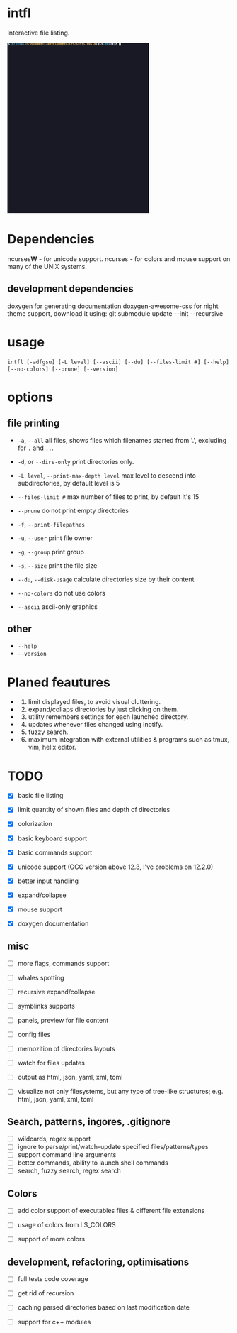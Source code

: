 # intfl
Interactive file listing.

![Animation](https://github.com/serkosal/intfl/blob/main/demo.gif?raw=true)



# Dependencies
ncurses**W** - for unicode support.
ncurses      - for colors and mouse support on many of the UNIX systems. 

## development dependencies
doxygen for generating documentation
doxygen-awesome-css for night theme support,
download it using:
git submodule update --init --recursive


# usage
```console
intfl [-adfgsu] [-L level] [--ascii] [--du] [--files-limit #] [--help]  [--no-colors] [--prune] [--version] 
```

# options

## file printing

-   `-a`, `--all` all files, shows files which filenames started 
    from '.',  excluding for `.` and `..`. 

-   `-d`, or `--dirs-only` print directories only.

-   `-L level`, `--print-max-depth level` max level to descend into 
    subdirectories, by default level is 5

-   `--files-limit #` max number of files to print, by default it's 15

-   `--prune` do not print empty directories

-   `-f`, `--print-filepathes`

-   `-u`, `--user` print file owner
-   `-g`, `--group` print group
-   `-s`, `--size` print the file size
-   `--du`, `--disk-usage` calculate directories size by their content

-   `--no-colors` do not use colors
-   `--ascii`   ascii-only graphics

## other
-   `--help` 
-   `--version`

# Planed feautures

- 1. limit displayed files, to avoid visual cluttering.
- 2. expand/collaps directories by just clicking on them.
- 3. utility remembers settings for each launched directory.
- 4. updates whenever files changed using inotify.
- 5. fuzzy search.
- 6. maximum integration with external utilities & programs such as tmux, vim, helix editor.

# TODO

 - [x] basic file listing
 - [x] limit quantity of shown files and depth of directories 
 - [x] colorization
 - [x] basic keyboard support
 - [x] basic commands support

 - [x] unicode support (GCC version above 12.3, I've problems on 12.2.0)
 - [x] better input handling
 - [x] expand/collapse
 - [x] mouse support
 - [x] doxygen documentation

## misc
 - [ ] more flags, commands support
 - [ ] whales spotting 
 - [ ] recursive expand/collapse
 - [ ] symblinks supports
 - [ ] panels, preview for file content
 - [ ] config files
 - [ ] memozition of directories layouts
 - [ ] watch for files updates
 - [ ] output as html, json, yaml, xml, toml 
 - [ ] visualize not only filesystems, but any type of tree-like structures;
       e.g. html, json, yaml, xml, toml 


## Search, patterns, ingores, .gitignore
 - [ ] wildcards, regex support
 - [ ] ignore to parse/print/watch-update specified files/patterns/types
 - [ ] support command line arguments
 - [ ] better commands, ability to launch shell commands
 - [ ] search, fuzzy search, regex search

## Colors
 - [ ] add color support of executables files & different file extensions
 - [ ] usage of colors from LS_COLORS
 - [ ] support of more colors



## development, refactoring, optimisations
 - [ ] full tests code coverage
 - [ ] get rid of recursion
 - [ ] caching parsed directories based on last modification date
 - [ ] support for c++ modules



